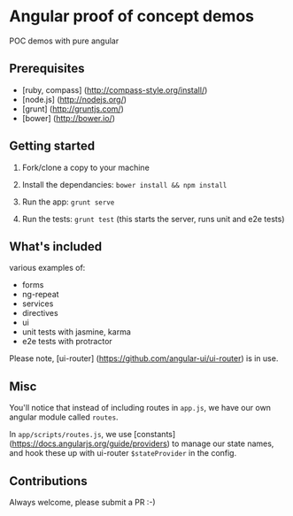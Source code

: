# Angular proof of concept demos
POC demos with pure angular


## Prerequisites
- [ruby, compass] (http://compass-style.org/install/)
- [node.js] (http://nodejs.org/)
- [grunt] (http://gruntjs.com/)
- [bower] (http://bower.io/)


## Getting started

1) Fork/clone a copy to your machine

2) Install the dependancies: `bower install && npm install`

3) Run the app: `grunt serve`

4) Run the tests: `grunt test` (this starts the server, runs unit and e2e tests)


## What's included

various examples of:
- forms
- ng-repeat
- services
- directives
- ui
- unit tests with jasmine, karma
- e2e tests with protractor

Please note, [ui-router] (https://github.com/angular-ui/ui-router) is in use.

## Misc

You'll notice that instead of including routes in `app.js`, we have our own angular module called `routes`.

In `app/scripts/routes.js`, we use [constants] (https://docs.angularjs.org/guide/providers) to manage our state names, and hook these up with ui-router `$stateProvider` in the config.

## Contributions

Always welcome, please submit a PR :-)
